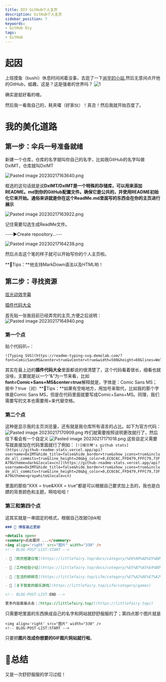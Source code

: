 ```yaml
---
title: DIY GitHub个人主页
description: GitHub个人主页
sidebar_position: 7
keywords:
- GitHub Diy
tags: 
- GitHub
---
```


# 起因
上班摸鱼（bushi）休息时间闲着没事，去逛了一下<a href="https://www.disnox.top/">尚宇的小站</a>,然后无意间点开他的GitHub，蛙趣，这是？这是强者的世界吗？
![1](../../../static/img_log/Pasted%20image%2020230217162942.png)

确实是挺好看的嗷。

然后我一看我自己的，耗夹嚯（好家伙）！真丑！然后我就开始百度了。

# 我的美化道路

## 第一步：伞兵一号准备就绪
新建一个仓库，仓库的名字就叫你自己的名字，比如我GitHub的名字叫做DxIMT，仓库就叫DxIMT

![Pasted image 20230217163640.png](../../../static/img_log/Pasted%20image%2020230217163640.png)

框选的这句话就是说**DxIMT/DxIMT是一个特殊的存储库，可以用来添加README。md到你的GitHub配置文件。确保它是公共的，并使用README初始化它来开始。**通俗来讲就是**你在这个ReadMe.md里面写的东西会在你的主页进行展示**

![Pasted image 20230217163922.png](../../../static/img_log/Pasted%20image%2020230217163922.png)

记住需要勾选生成ReadMe文件。

----▶️Create repository...---

![Pasted image 20230217164238.png](../../../static/img_log/Pasted%20image%2020230217164238.png)

然后点击这个笔的样子就可以开始写你的个人主页啦。

**🎀Tips：**他支持MarkDown语法以及HTML哟！

## 第二步：寻找资源

<a href="https://github.com/DenverCoder1/readme-typing-svg">炫光动效字幕</a>

<a href="https://github.com/anuraghazra/github-readme-stats/blob/master/docs/readme_cn.md">插件代码大全</a>

首先贴一张我目前已经弄完的主页,方便之后说明：
![Pasted image 20230217164940.png](../../../static/img_log/Pasted%20image%2020230217164940.png)

### 第一个点

贴个代码叭~：
```
![Typing SVG](https://readme-typing-svg.demolab.com/?font=ComicSansMS&center=true&vCenter=true&width=500&height=60&lines=Welcome+to+Baby_9in's+GitHub+homepage)
```

其实在最上边的**插件代码大全**里面都说的很清楚了，这个代码看着很长，细看也就没啥，主要就是以一个“&”为一节来看，比如**font=Comic+Sans+MS&center=true**解释就是，字体是：Comic Sans MS；居中？true（对）**🎀Tips：**如果有空格地方，用加号来取代，比如我的那个字体是Comic Sans MS，但是在代码里面就要写成Comic+Sans+MS。同理，我们需要写的文本也需要用+来代替空格。

### 第二个点
这种是显示我的主页浏览量，还有就是我仓库所有语言的占比。如下为官方代码：
![Pasted image 20230217170909.png](../../../static/img_log/Pasted%20image%2020230217170909.png)
咋们就需要按照说明更改就行了，然后往下看会有一个自定义
![Pasted image 20230217171018.png](../../../static/img_log/Pasted%20image%2020230217171018.png)
这些自定义需要写就直接加在代码里面就行了例如：
```[![啵贝琴's github stats](https://github-readme-stats.vercel.app/api?username=DxIMT&hide_title=false&hide_border=true&show_icons=true&include_all_commits=true&line_height=20&bg_color=0,EC6C6C,FFD479,FFFC79,73FA79&theme=dark&locale=cn)](https://github-readme-stats.vercel.app/api?username=DxIMT&hide_title=false&hide_border=true&show_icons=true&include_all_commits=true&line_height=20&bg_color=0,EC6C6C,FFD479,FFFC79,73FA79&theme=graywhite&locale=cn)```

里面的那些“XXX = true&XXX = true”都是可以根据自己要求加上去的，我也是白嫖的背景颜色和主题，啊哈哈哈！

### 第三和第四个点
这其实就是一串固定的格式，根据自己改就Ojbk啦

```MarkDown
### 📝 博客最近更新

<details open>
<summary>点击展开 ...</summary>
<img align='right' src="图片" width="330" />
<!-- BLOG-POST-LIST:START -->

- 💮 [网页搭建日常](https://littlefairy.top/docs/category/%E6%90%AD%E5%BB%BA%E7%BD%91%E9%A1%B5%E7%9A%84%E6%97%A5%E5%B8%B8)

- 🐸 [工作经验小记](https://littlefairy.top/docs/category/%E5%B7%A5%E4%BD%9C%E7%BB%8F%E9%AA%8C%E5%B0%8F%E8%AE%B0)
  
- 🐳 [生活的碎碎念](https://littlefairy.top/Life/category/%E7%A2%8E%E7%A2%8E%E5%BF%B5)

- 🥑 [关于我爱的娱乐游戏](https://littlefairy.top/Life/category/games)

<!-- BLOG-POST-LIST:END -->

更多内容直接点击：[https://littlefairy.top/](https://littlefairy.top/)
```
只需要吧里面的东西换成自己的名字和网站就舒舒服服的了；第四点那个图片就是
```
<img align='right' src="图片" width="330" />
<!-- BLOG-POST-LIST:START -->
```
只要把**图片改成你想要的GIF图片网站就行啦**。

# 🎉总结
又是一次舒舒服服的学习过程！